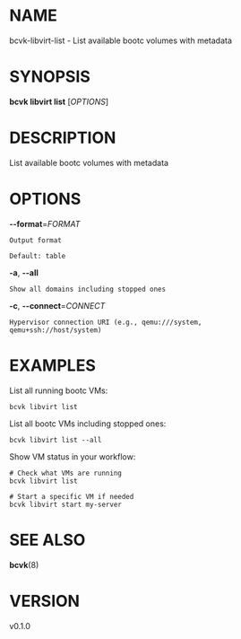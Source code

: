 # NAME

bcvk-libvirt-list - List available bootc volumes with metadata

# SYNOPSIS

**bcvk libvirt list** [*OPTIONS*]

# DESCRIPTION

List available bootc volumes with metadata

# OPTIONS

<!-- BEGIN GENERATED OPTIONS -->
**--format**=*FORMAT*

    Output format

    Default: table

**-a**, **--all**

    Show all domains including stopped ones

**-c**, **--connect**=*CONNECT*

    Hypervisor connection URI (e.g., qemu:///system, qemu+ssh://host/system)

<!-- END GENERATED OPTIONS -->

# EXAMPLES

List all running bootc VMs:

    bcvk libvirt list

List all bootc VMs including stopped ones:

    bcvk libvirt list --all

Show VM status in your workflow:

    # Check what VMs are running
    bcvk libvirt list
    
    # Start a specific VM if needed
    bcvk libvirt start my-server

# SEE ALSO

**bcvk**(8)

# VERSION

v0.1.0
